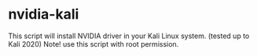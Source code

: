 # nvidia-kali
This script will install NVIDIA driver in your Kali Linux system. (tested up to Kali 2020)
Note! use this script with root permission.
